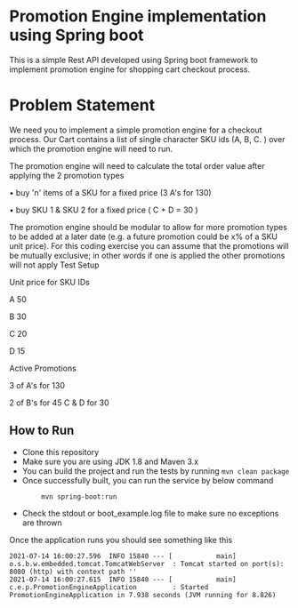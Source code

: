 # Promotion Engine implementation using Spring boot

This is a simple Rest API developed using Spring boot framework to implement promotion engine for shopping cart checkout
process.

# Problem Statement

We need you to implement a simple promotion engine for a checkout process. Our Cart contains a list of single character
SKU ids (A, B, C.    ) over which the promotion engine will need to run.

The promotion engine will need to calculate the total order value after applying the 2 promotion types

• buy 'n' items of a SKU for a fixed price (3 A's for 130)

• buy SKU 1 & SKU 2 for a fixed price ( C + D = 30 )

The promotion engine should be modular to allow for more promotion types to be added at a later date
(e.g. a future promotion could be x% of a SKU unit price). For this coding exercise you can assume that the promotions
will be mutually exclusive; in other words if one is applied the other promotions will not apply Test Setup

Unit price for SKU IDs

A 50

B 30

C 20

D 15

Active Promotions

3 of A's for 130

2 of B's for 45 C & D for 30

## How to Run

* Clone this repository
* Make sure you are using JDK 1.8 and Maven 3.x
* You can build the project and run the tests by running ```mvn clean package```
* Once successfully built, you can run the service by below command
```
        mvn spring-boot:run
```
* Check the stdout or boot_example.log file to make sure no exceptions are thrown

Once the application runs you should see something like this

```
2021-07-14 16:00:27.596  INFO 15840 --- [           main] o.s.b.w.embedded.tomcat.TomcatWebServer  : Tomcat started on port(s): 8080 (http) with context path ''
2021-07-14 16:00:27.615  INFO 15840 --- [           main] c.e.p.PromotionEngineApplication         : Started PromotionEngineApplication in 7.938 seconds (JVM running for 8.826)
```